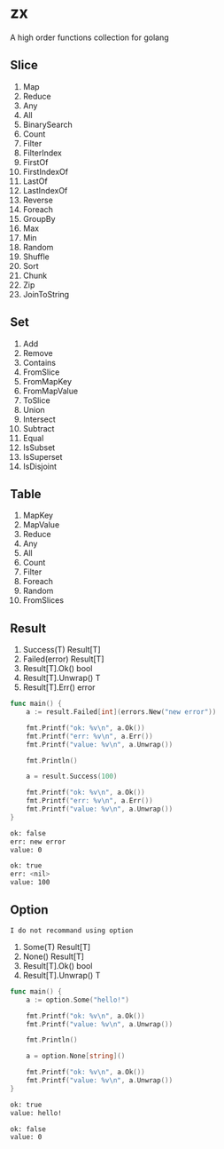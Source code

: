 # zx

A high order functions collection for golang

## Slice

1. Map
2. Reduce
3. Any
4. All
5. BinarySearch
6. Count
7. Filter
8. FilterIndex
9. FirstOf
10. FirstIndexOf
11. LastOf
12. LastIndexOf
13. Reverse
14. Foreach
15. GroupBy
16. Max
17. Min
18. Random
19. Shuffle
20. Sort
21. Chunk
22. Zip
23. JoinToString

## Set

1. Add
2. Remove
3. Contains
4. FromSlice
5. FromMapKey
6. FromMapValue
7. ToSlice
8. Union
9. Intersect
10. Subtract
11. Equal
12. IsSubset
13. IsSuperset
14. IsDisjoint

## Table

1. MapKey
2. MapValue
3. Reduce
4. Any
5. All
6. Count
7. Filter
8. Foreach
9. Random
10. FromSlices

## Result

1. Success(T) Result[T]
2. Failed(error) Result[T]
3. Result[T].Ok() bool
4. Result[T].Unwrap() T
5. Result[T].Err() error

```go
func main() {
	a := result.Failed[int](errors.New("new error"))

	fmt.Printf("ok: %v\n", a.Ok())
	fmt.Printf("err: %v\n", a.Err())
	fmt.Printf("value: %v\n", a.Unwrap())

	fmt.Println()

	a = result.Success(100)

	fmt.Printf("ok: %v\n", a.Ok())
	fmt.Printf("err: %v\n", a.Err())
	fmt.Printf("value: %v\n", a.Unwrap())
}
```

```bash
ok: false
err: new error
value: 0

ok: true
err: <nil>
value: 100
```

## Option

`I do not recommand using option`

1. Some(T) Result[T]
2. None() Result[T]
3. Result[T].Ok() bool
4. Result[T].Unwrap() T

```go
func main() {
	a := option.Some("hello!")

	fmt.Printf("ok: %v\n", a.Ok())
	fmt.Printf("value: %v\n", a.Unwrap())

	fmt.Println()

	a = option.None[string]()

	fmt.Printf("ok: %v\n", a.Ok())
	fmt.Printf("value: %v\n", a.Unwrap())
}
```

```bash
ok: true
value: hello!

ok: false
value: 0
```